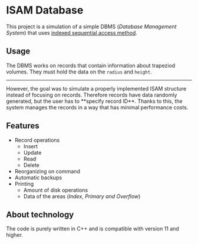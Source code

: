 # ISAM Database
This project is a simulation of a simple DBMS (_Database Management System_) that uses [indexed sequential access method](https://en.wikipedia.org/wiki/ISAM).

## Usage
The DBMS works on records that contain information about trapeziod volumes. They must hold the data on the `radius` and `height`. 
<hr>
However, the goal was to simulate a properly implemented ISAM structure instead of focusing on records. Therefore records have data randomly generated, but the user has to **specify record ID**. Thanks to this, the system manages the records in a way that has minimal performance costs.

## Features
- Record operations
  - Insert
  - Update
  - Read
  - Delete
- Reorganizing on command
- Automatic backups
- Printing
  - Amount of disk operations
  - Data of the areas (_Index, Primary and Overflow_)

## About technology
The code is purely written in C++ and is compatible with version 11 and higher.
